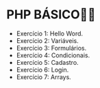 # PHP BÁSICO🐘🎲
* Exercício 1: Hello Word.
* Exercício 2: Variáveis.
* Exercício 3: Formulários.
* Exercício 4: Condicionais.
* Exercício 5: Cadastro.
* Exercício 6: Login.
* Exercício 7: Arrays.
